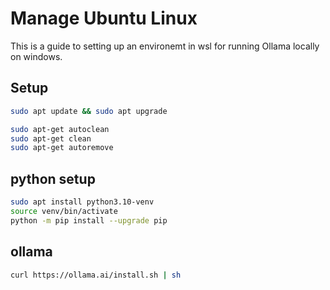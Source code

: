 # Manage Ubuntu Linux

This is a guide to setting up an environemt in wsl for running Ollama locally on windows.

## Setup

```bash
sudo apt update && sudo apt upgrade
```

```bash
sudo apt-get autoclean
sudo apt-get clean
sudo apt-get autoremove
```

## python setup

```bash
sudo apt install python3.10-venv
source venv/bin/activate
python -m pip install --upgrade pip
```

## ollama

```bash
curl https://ollama.ai/install.sh | sh
```
